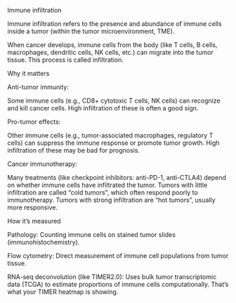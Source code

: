 Immune infiltration

Immune infiltration refers to the presence and abundance of immune cells inside a tumor (within the tumor microenvironment, TME).

When cancer develops, immune cells from the body (like T cells, B cells, macrophages, dendritic cells, NK cells, etc.) can migrate into the tumor tissue. This process is called infiltration.

Why it matters

Anti-tumor immunity:

Some immune cells (e.g., CD8+ cytotoxic T cells, NK cells) can recognize and kill cancer cells. High infiltration of these is often a good sign.

Pro-tumor effects:

Other immune cells (e.g., tumor-associated macrophages, regulatory T cells) can suppress the immune response or promote tumor growth. High infiltration of these may be bad for prognosis.

Cancer immunotherapy:

Many treatments (like checkpoint inhibitors: anti-PD-1, anti-CTLA4) depend on whether immune cells have infiltrated the tumor. Tumors with little infiltration are called “cold tumors”, which often respond poorly to immunotherapy. Tumors with strong infiltration are “hot tumors”, usually more responsive.

How it’s measured

Pathology: Counting immune cells on stained tumor slides (immunohistochemistry).

Flow cytometry: Direct measurement of immune cell populations from tumor tissue.

RNA-seq deconvolution (like TIMER2.0): Uses bulk tumor transcriptomic data (TCGA) to estimate proportions of immune cells computationally. That’s what your TIMER heatmap is showing.